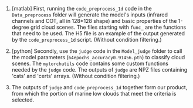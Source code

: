 1. [matlab]
   First, running the `code_preprocess_1d` code in the `Data_preprocess` folder will generate the model's inputs (infrared channels and COT, all in 128*128 shape) and basic properties of the 1-degree grid cloud scenes. 
   The files starting with `func_` are the functions that need to be used.
   The H5 file is an example of the output generated by the `code_preprocess_1d` script. (Without condition filtering.)
   

2. [python]
   Secondly, use the `judge` code in the `Model_judge` folder to call the model parameters (`64epochs_accuracy0.91456.pth`) to classify cloud scenes.
   The `mytorchutils` code contains some custom functions needed by the `judge` code.
   The outputs of `judge` are NPZ files containing 'cats' and 'certs' arrays. (Without condition filtering.)

3. The outputs of `judge` and `code_preprocess_1d` together form our product, from which the portion of marine low clouds that meet the criteria is selected.
